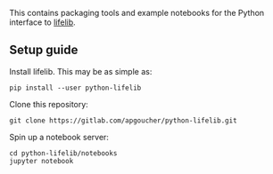 This contains packaging tools and example notebooks for the Python
interface to [lifelib](https://gitlab.com/apgoucher/lifelib).

Setup guide
-----------

Install lifelib. This may be as simple as:

    pip install --user python-lifelib

Clone this repository:

    git clone https://gitlab.com/apgoucher/python-lifelib.git

Spin up a notebook server:

    cd python-lifelib/notebooks
    jupyter notebook
